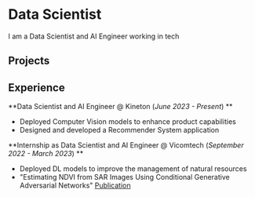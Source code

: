 # Data Scientist
I am a Data Scientist and AI Engineer working in tech

## Projects

## Experience
**Data Scientist and AI Engineer @ Kineton (_June 2023 - Present_) **
- Deployed Computer Vision models to enhance product capabilities
- Designed and developed a Recommender System application
  
**Internship as Data Scientist and AI Engineer @ Vicomtech (_September 2022 - March 2023_) **
 - Deployed DL models to improve the management of natural resources
- "Estimating NDVI from SAR Images Using Conditional Generative Adversarial Networks" 
[Publication](https://ieeexplore.ieee.org/abstract/document/10282916)

